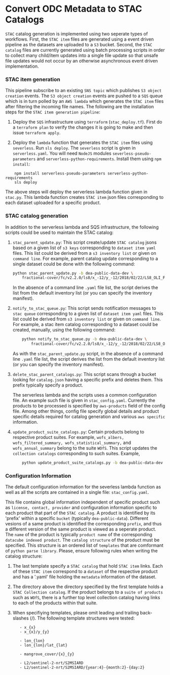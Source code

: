 # Convert ODC Metadata to STAC Catalogs

`STAC` catalog generation is implemented using two seperate types of workflows. First, the 
`STAC item` files are generated using a event driven pipeline as the datasets are uploaded to 
a `S3` bucket. Second, the `STAC catalog` files are currently generated using batch processing
scripts in order to collect many child/item updates into a single file update so that unsafe
file updates would not occur by an otherwise asynchronous event driven implementation. 

### STAC item generation

This pipeline subscribe to an existing `SNS topic` which publishes `S3 object creation` events. The 
`S3 object creation` events are pushed to a `SQS` queue which is in turn polled by an `AWS lambda` 
which generates the `STAC item` files after filtering the incoming file names. The following are the
installation steps for the `STAC item generation pipeline`:  

1. Deploy the `SQS` infrastructure using `terraform` (`stac_deploy.tf`). First do a 
`terraform plan` to verify the changes it is going to make and then issue `terraform apply`.

2. Deploy the `lambda` function that generates the `STAC item` files using `severless`. Run
 `sls deploy`. The `severless` script is given in `serverless.yaml`. You will need
 `NodeJS` modules `severless-pseudo-parameters` and `serverless-python-requirements`. Install
 them using `npm install`:

```
    npm install serverless-pseudo-parameters serverless-python-requirements
    sls deploy
```

The above steps will deploy the serverless lambda function given in `stac.py`. 
This lambda function creates `STAC item` json files corresponding to each
dataset uploaded for a specific product.

### STAC catalog generation

In addition to the serverless lambda and SQS infrastructure, the following scripts 
could be used to maintain the STAC catalog:

1. `stac_parent_update.py`: This script create/update `STAC catalog` jsons based 
on a given list of `s3 keys` corresponding to `dataset item yaml` files. This list
could be derived from a `s3 inventory list` or given on `command line`. For example,
parent catalog update corresponding to a single dataset could be done with
the following command:
    
    ```bash
    python stac_parent_update.py -b dea-public-data-dev \
        fractional-cover/fc/v2.2.0/ls8/x_-12/y_-12/2018/02/22/LS8_OLI_FC_3577_-12_-12_20180222125938.yaml
    ```
    
    In the absence of a command line `.yaml` file list, the script derives the list
    from the default inventory list (or you can specify the inventory manifest).

2. `notify_to_stac_queue.py`: This script sends notification messages to 
`stac queue` corresponding to a given list of `dataset item yaml` files. 
This list could be derived from `s3 inventory list` or given on `command line`.
For example, a stac item catalog corresponding to a dataset could be created,
manually, using the following command:

    ```bash
        python notify_to_stac_queue.py -b dea-public-data-dev \
            fractional-cover/fc/v2.2.0/ls8/x_-12/y_-12/2018/02/22/LS8_OLI_FC_3577_-12_-12_20180222125938.yaml
    ```
    
    As with the `stac_parent_update.py` script, in the absence of a command line `.yaml` 
    file list, the script derives the list
    from the default inventory list (or you can specify the inventory manifest). 

3. `delete_stac_parent_catalogs.py`: This script scans through a bucket looking for 
`catalog.json` having a specific prefix and deletes them. This prefix typically 
specify a product.

    The serverless lambda and the scripts uses a common configuration file. 
    An example such file is given in `stac_config.yaml`. Currently the products
    to be processed is specified by `aws-products` field of the config file. 
    Among other things, config file specify global details and product specific 
    details required for catalog generation and various `aws specific` information.

4. `update_product_suite_catalogs.py`: Certain products belong to respective product
    suites. For example, `wofs_albers, wofs_filtered_summary, wofs_statistical_summary,`
    and `wofs_annual_summary` belong to the suite `WOfS`. This script updates the
    `collection catalogs` corresponding to such suites. Example,
     
    ```bash
        python update_product_suite_catalogs.py -b dea-public-data-dev
    ```

### Configuration Information
The default configuration information for the severless lambda function 
as well as all the scripts are contained in a single file: `stac_config.yaml`.

This file contains global information independent of specific product 
such as `license, contact, provider` and configuration information specific
to each product that part of the `STAC catalog`. A product is identified by its
'prefix' within a specific `bucket` (typically `dea-public-data`). Different vesions
of a same product is identified the corresponding `prefix`, and thus a different
version of the same product is viewed as a seperate product. The `name` of the 
product is typically `product name` of the corresponding `datacube indexed product`.
The `catalog structure` of the product must be specified. This structure is an 
ordered list of `templates` that are comformant of `python parse library`. Please,
ensure following rules when writing the catalog structure:

1. The last template specify a `STAC catalog` that hold `STAC item` links. Each of
these `STAC item` correspond to a `dataset` of the respective product and has a 
'.yaml' file holding the `metadata` information of the dataset.

2. The directory above the directory specified by the first template holds a 
`STAC Collection catalog`. If the product belongs to a `suite of products` such
as `WOfS`, there is a further top level collection catalog having links to each
of the products within that suite.

3. When specifiying templates, please omit leading and trailing back-slashes (/). 
The following template structures were tested:

   ```
      - x_{x}
      - x_{x}/y_{y}
   ```

   ```
      - lon_{lon}
      - lon_{lon}/lat_{lat}
   ```

   ```
      - mangrove_cover/{x}_{y}
   ```

   ```
      - L2/sentinel-2-nrt/S2MSIARD
      - L2/sentinel-2-nrt/S2MSIARD/{year:4}-{month:2}-{day:2}
   ```